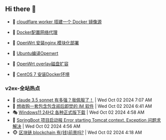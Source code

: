 ## Hi there 👋

<!--
**dkyg666/dkyg666** is a ✨ _special_ ✨ repository because its `README.md` (this file) appears on your GitHub profile.

Here are some ideas to get you started:

- 🔭 I’m currently working on ...
- 🌱 I’m currently learning ...
- 👯 I’m looking to collaborate on ...
- 🤔 I’m looking for help with ...
- 💬 Ask me about ...
- 📫 How to reach me: ...
- 😄 Pronouns: ...
- ⚡ Fun fact: ...
-->

<!-- BLOG-POST-LIST:START -->
- 🦩 [cloudflare worker 搭建一个 Docker 镜像源](http://blog.1996099.xyz/archives/cloudflare-worker-da-jian-yi-ge-docker-jing-xiang-zhan) 

- 🚦 [Docker配置网络代理](http://blog.1996099.xyz/archives/dockerpei-zhi-wang-luo-dai-li) 

- 🫶 [OpenWrt 安装nginx 模块化部署](http://blog.1996099.xyz/archives/openwrt-an-zhuang-nginx-mo-kuai-hua-bu-shu) 

- 🦄 [Ubuntu编译Openwrt](http://blog.1996099.xyz/archives/ubuntuzi-bian-yi-openwrt) 

- 🐻 [OpenWrt overlay磁盘扩容](http://blog.1996099.xyz/archives/openwrt-overlay) 

- 🤖 [CentOS 7 安装Docker环境](http://blog.1996099.xyz/archives/centos-docker) 
<!-- BLOG-POST-LIST:END -->

### v2ex-全站热点
<!-- v2ex:START -->
- 🥸 [claude 3.5 sonnet 有多强？我佩服了！](https://www.v2ex.com/t/1077399#reply2) | Wed Oct 02 2024 7:07 AM
- 🤗 [想收购一套包含包含阅后即焚的 IM 软件](https://www.v2ex.com/t/1077397#reply2) | Wed Oct 02 2024 6:41 AM
- 🎭 [Windows11 24H2 各种正式版下载](https://www.v2ex.com/t/1077394#reply0) | Wed Oct 02 2024 4:58 AM
- 🥷 [SpringBoot 项目启动报 Error starting Tomcat context. Exception 问题求解决](https://www.v2ex.com/t/1077393#reply2) | Wed Oct 02 2024 4:56 AM
- 🐵 [区块链 blockchain 有&lpar;钱&rpar;前景吗?](https://www.v2ex.com/t/1077392#reply5) | Wed Oct 02 2024 4:18 AM<!-- v2ex:END -->

